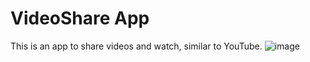 # VideoShare App

This is an app to share videos and watch, similar to YouTube.
![image](https://user-images.githubusercontent.com/74825928/212316603-4e466017-8d11-44ad-ba6d-49223d246013.png)
